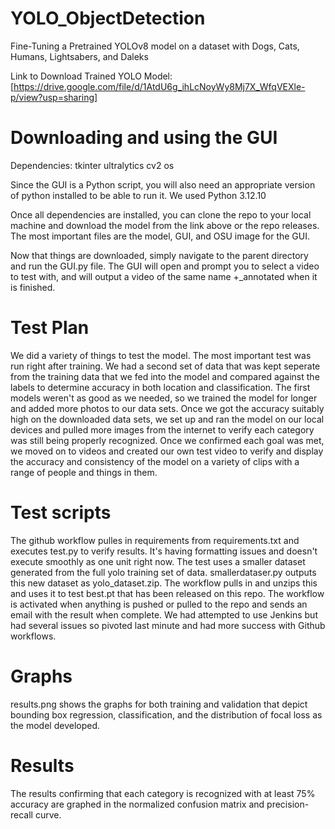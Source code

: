 # YOLO_ObjectDetection
Fine-Tuning a Pretrained YOLOv8 model on a dataset with Dogs, Cats, Humans, Lightsabers, and Daleks

Link to Download Trained YOLO Model: [https://drive.google.com/file/d/1AtdU6g_ihLcNoyWy8Mj7X_WfqVEXle-p/view?usp=sharing]


# Downloading and using the GUI
Dependencies:
tkinter
ultralytics
cv2
os

Since the GUI is a Python script, you will also need an appropriate version of python installed to be able to run it. We used Python 3.12.10

Once all dependencies are installed, you can clone the repo to your local machine and download the model from the link above or the repo releases. The most important files are the model, GUI, and OSU image for the GUI.

Now that things are downloaded, simply navigate to the parent directory and run the GUI.py file. The GUI will open and prompt you to select a video to test with, and will output a video of the same name +_annotated when it is finished. 

# Test Plan
We did a variety of things to test the model. The most important test was run right after training. We had a second set of data that was kept seperate from the training data that we fed into the model and compared against the labels to determine accuracy in both location and classification. The first models weren't as good as we needed, so we trained the model for longer and added more photos to our data sets. Once we got the accuracy suitably high on the downloaded data sets, we set up and ran the model on our local devices and pulled more images from the internet to verify each category was still being properly recognized. Once we confirmed each goal was met, we moved on to videos and created our own test video to verify and display the accuracy and consistency of the model on a variety of clips with a range of people and things in them. 

# Test scripts
The github workflow pulles in requirements from requirements.txt and executes test.py to verify results. It's having formatting issues and doesn't execute smoothly as one unit right now. The test uses a smaller dataset generated from the full yolo training set of data. smallerdataser.py outputs this new dataset as yolo_dataset.zip. The workflow pulls in and unzips this and uses it to test best.pt that has been released on this repo. The workflow is activated when anything is pushed or pulled to the repo and sends an email with the result when complete. 
We had attempted to use Jenkins but had several issues so pivoted last minute and had more success with Github workflows.

# Graphs
results.png shows the graphs for both training and validation that depict bounding box regression, classification, and the distribution of focal loss as the model developed. 

# Results
The results confirming that each category is recognized with at least 75% accuracy are graphed in the normalized confusion matrix and precision-recall curve.
